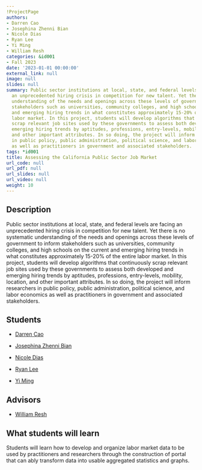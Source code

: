 ```yaml
---
!ProjectPage
authors:
- Darren Cao
- Josephina Zhenni Bian
- Nicole Dias
- Ryan Lee
- Yi Ming
- William Resh
categories: &id001
- Fall 2023
date: '2023-01-01 00:00:00'
external_link: null
image: null
slides: null
summary: Public sector institutions at local, state, and federal levels are facing
  an unprecedented hiring crisis in competition for new talent. Yet there is no systematic
  understanding of the needs and openings across these levels of government to inform
  stakeholders such as universities, community colleges, and high schools on the current
  and emerging hiring trends in what constitutes approximately 15-20% of the entire
  labor market. In this project, students will develop algorithms that continuously
  scrap relevant job sites used by these governments to assess both developed and
  emerging hiring trends by aptitudes, professions, entry-levels, mobility, location,
  and other important attributes. In so doing, the project will inform researchers
  in public policy, public administration, political science, and labor economics
  as well as practitioners in government and associated stakeholders.
tags: *id001
title: Assessing the California Public Sector Job Market
url_code: null
url_pdf: null
url_slides: null
url_video: null
weight: 10
---
```

## Description

Public sector institutions at local, state, and federal levels are facing an unprecedented hiring crisis in competition for new talent. Yet there is no systematic understanding of the needs and openings across these levels of government to inform stakeholders such as universities, community colleges, and high schools on the current and emerging hiring trends in what constitutes approximately 15-20% of the entire labor market. In this project, students will develop algorithms that continuously scrap relevant job sites used by these governments to assess both developed and emerging hiring trends by aptitudes, professions, entry-levels, mobility, location, and other important attributes. In so doing, the project will inform researchers in public policy, public administration, political science, and labor economics as well as practitioners in government and associated stakeholders.





## Students

* [Darren Cao](../../../author/darren-cao)

* [Josephina Zhenni Bian](../../../author/josephina-zhenni-bian)

* [Nicole Dias](../../../author/nicole-dias)

* [Ryan Lee](../../../author/ryan-lee)

* [Yi Ming](../../../author/yi-ming)

## Advisors

* [William Resh](../../../author/william-resh)

## What students will learn

Students will learn how to develop and organize labor market data to be used by practitioners and researchers through the construction of portal that can ably transform data into usable aggregated statistics and graphs.